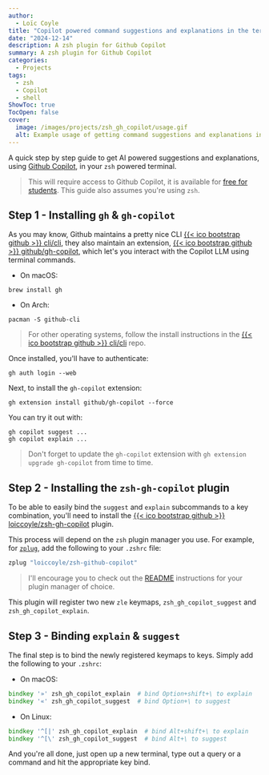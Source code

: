 ```yaml
---
author:
  - Loïc Coyle
title: "Copilot powered command suggestions and explanations in the terminal"
date: "2024-12-14"
description: A zsh plugin for Github Copilot
summary: A zsh plugin for Github Copilot
categories:
  - Projects
tags:
  - zsh
  - Copilot
  - shell
ShowToc: true
TocOpen: false
cover:
  image: /images/projects/zsh_gh_copilot/usage.gif
  alt: Example usage of getting command suggestions and explanations in the terminal
---
```


A quick step by step guide to get AI powered suggestions and explanations, using [Github Copilot](https://github.com/features/copilot), in your `zsh` powered terminal.

> This will require access to Github Copilot, it is available for [free for students](https://education.github.com/pack). This guide also assumes you're using `zsh`.

## Step 1 - Installing `gh` & `gh-copilot`

As you may know, Github maintains a pretty nice CLI [{{< ico bootstrap github >}} cli/cli](https://github.com/cli/cli), they also maintain an extension, [{{< ico bootstrap github >}} github/gh-copilot](https://github.com/github/copilot), which let's you interact with the Copilot LLM using terminal commands.

- On macOS:

```console
brew install gh
```

- On Arch:

```console
pacman -S github-cli
```

> For other operating systems, follow the install instructions in the [{{< ico bootstrap github >}} cli/cli](https://github.com/cli/cli) repo.

Once installed, you'll have to authenticate:

```console
gh auth login --web
```

Next, to install the `gh-copilot` extension:

```console
gh extension install github/gh-copilot --force
```

You can try it out with:

```console
gh copilot suggest ...
gh copilot explain ...
```

> Don't forget to update the `gh-copilot` extension with `gh extension upgrade gh-copilot` from time to time.

## Step 2 - Installing the `zsh-gh-copilot` plugin

To be able to easily bind the `suggest` and `explain` subcommands to a key combination, you'll need to install the [{{< ico bootstrap github >}} loiccoyle/zsh-gh-copilot](https://github.com/loiccoyle/zsh-gh-copilot) plugin.

This process will depend on the `zsh` plugin manager you use. For example, for [`zplug`](https://github.com/zplug/zplug), add the following to your `.zshrc` file:

```zsh
zplug "loiccoyle/zsh-github-copilot"
```

> I'll encourage you to check out the [README](https://github.com/loiccoyle/zsh-github-copilot?tab=readme-ov-file#-installation) instructions for your plugin manager of choice.

This plugin will register two new `zle` keymaps, `zsh_gh_copilot_suggest` and `zsh_gh_copilot_explain`.

## Step 3 - Binding `explain` & `suggest`

The final step is to bind the newly registered keymaps to keys. Simply add the following to your `.zshrc`:

- On macOS:

```zsh
bindkey '»' zsh_gh_copilot_explain  # bind Option+shift+\ to explain
bindkey '«' zsh_gh_copilot_suggest  # bind Option+\ to suggest
```

- On Linux:

```zsh
bindkey '^[|' zsh_gh_copilot_explain  # bind Alt+shift+\ to explain
bindkey '^[\' zsh_gh_copilot_suggest  # bind Alt+\ to suggest
```

And you're all done, just open up a new terminal, type out a query or a command and hit the appropriate key bind.
